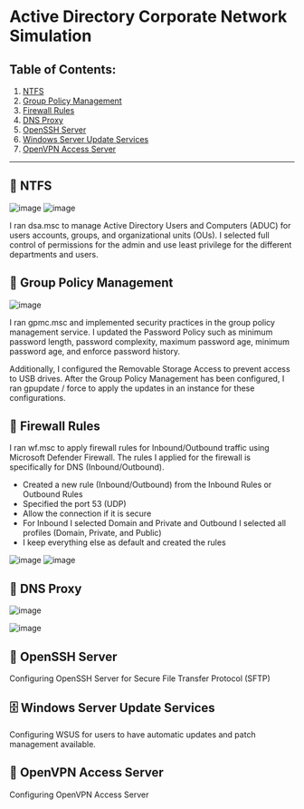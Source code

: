 # Active Directory Corporate Network Simulation

## Table of Contents:

1. [NTFS](#-NTFS)
2. [Group Policy Management](#-Group-Policy-Management)
3. [Firewall Rules](#-Firewall-Rules)
4. [DNS Proxy](#-DNS-Proxy)
5. [OpenSSH Server](#-OpenSSH-Server) 
6. [Windows Server Update Services](#-Windows-Server-Update-Services)
7. [OpenVPN Access Server](#-OpenVPN-Access-Server)


_____________________________________________________________________________________________________________________________________________________________________________________________________________________

## 📁 NTFS

  ![image](https://github.com/user-attachments/assets/c2a15292-a52f-4d7c-a547-d1859f548877)  ![image](https://github.com/user-attachments/assets/e31751de-caf6-4764-aed9-43d32804f9ea)


I ran dsa.msc to manage Active Directory Users and Computers (ADUC) for users accounts, groups, and organizational units (OUs). I selected full control of permissions for the admin and use least privilege for the different departments and users. 

## 📑 Group Policy Management

![image](https://github.com/user-attachments/assets/52db9189-e41d-44b7-b15b-c56e22ad3e68)




I ran gpmc.msc and implemented security practices in the group policy management service. I updated the Password Policy such as minimum password length, password complexity, maximum password age, minimum password age, and enforce password history. 

Additionally, I configured the Removable Storage Access to prevent access to USB drives. After the Group Policy Management has been configured, I ran gpupdate / force to apply the updates in an instance for these configurations. 

## 🧱 Firewall Rules

I ran wf.msc to apply firewall rules for Inbound/Outbound traffic using Microsoft Defender Firewall. The rules I applied for the firewall is specifically for DNS (Inbound/Outbound). 

- Created a new rule (Inbound/Outbound) from the Inbound Rules or Outbound Rules
- Specified the port 53 (UDP)
- Allow the connection if it is secure
- For Inbound I selected Domain and Private and Outbound I selected all profiles (Domain, Private, and Public)
- I keep everything else as default and created the rules

![image](https://github.com/user-attachments/assets/680bfcc9-9128-452e-9d76-2c1092f13659)  ![image](https://github.com/user-attachments/assets/f97714ff-0f03-490e-bec0-05754d70cb36)

## 📱 DNS Proxy

![image](https://github.com/user-attachments/assets/305506bf-1317-40c7-bcbe-bc1b22b11675)

![image](https://github.com/user-attachments/assets/79bfb84a-d59e-44a5-99e6-2d905ab14376)

## 🐚 OpenSSH Server

Configuring OpenSSH Server for Secure File Transfer Protocol (SFTP)


## 🗄️ Windows Server Update Services

Configuring WSUS for users to have automatic updates and patch management available. 

## 🔐 OpenVPN Access Server
Configuring OpenVPN Access Server  


